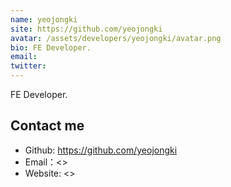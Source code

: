 ```yaml
---
name: yeojongki
site: https://github.com/yeojongki
avatar: /assets/developers/yeojongki/avatar.png
bio: FE Developer.
email: 
twitter: 
---
```


FE Developer.

## Contact me

- Github: <https://github.com/yeojongki>
- Email：<>
- Website: <>
